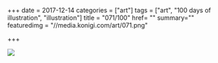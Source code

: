 +++
date = 2017-12-14
categories = ["art"]
tags = ["art", "100 days of illustration", "illustration"]
title = "071/100"
href= ""
summary=""
featuredimg = "//media.konigi.com/art/071.png"

+++

<img src="//media.konigi.com/art/071.png" />
